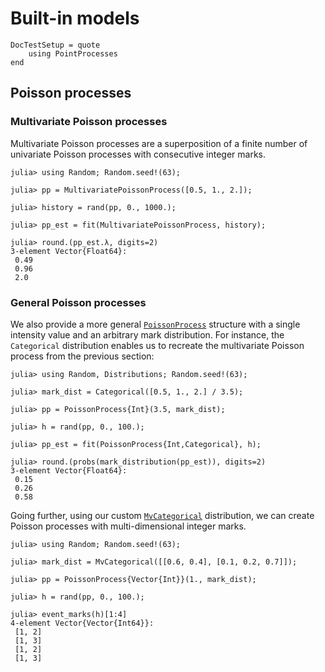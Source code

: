 # Built-in models

```@meta
DocTestSetup = quote
    using PointProcesses
end
```

## Poisson processes

### Multivariate Poisson processes

Multivariate Poisson processes are a superposition of a finite number of univariate Poisson processes with consecutive integer marks.

```jldoctest
julia> using Random; Random.seed!(63);

julia> pp = MultivariatePoissonProcess([0.5, 1., 2.]);

julia> history = rand(pp, 0., 1000.);

julia> pp_est = fit(MultivariatePoissonProcess, history);

julia> round.(pp_est.λ, digits=2)
3-element Vector{Float64}:
 0.49
 0.96
 2.0
```

### General Poisson processes

We also provide a more general [`PoissonProcess`](@ref) structure with a single intensity value and an arbitrary mark distribution. For instance, the `Categorical` distribution enables us to recreate the multivariate Poisson process from the previous section:

```jldoctest
julia> using Random, Distributions; Random.seed!(63);

julia> mark_dist = Categorical([0.5, 1., 2.] / 3.5);

julia> pp = PoissonProcess{Int}(3.5, mark_dist);

julia> h = rand(pp, 0., 100.);

julia> pp_est = fit(PoissonProcess{Int,Categorical}, h);

julia> round.(probs(mark_distribution(pp_est)), digits=2)
3-element Vector{Float64}:
 0.15
 0.26
 0.58
```

Going further, using our custom [`MvCategorical`](@ref) distribution, we can create Poisson processes with multi-dimensional integer marks.

```jldoctest
julia> using Random; Random.seed!(63);

julia> mark_dist = MvCategorical([[0.6, 0.4], [0.1, 0.2, 0.7]]);

julia> pp = PoissonProcess{Vector{Int}}(1., mark_dist);

julia> h = rand(pp, 0., 100.);

julia> event_marks(h)[1:4]
4-element Vector{Vector{Int64}}:
 [1, 2]
 [1, 3]
 [1, 2]
 [1, 3]
```